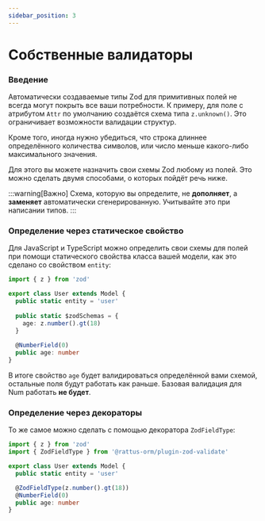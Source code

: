 ```yaml
---
sidebar_position: 3
---
```


# Собственные валидаторы

### Введение
Автоматически создаваемые типы Zod для примитивных полей не всегда могут покрыть все
ваши потребности. К примеру, для поле с атрибутом `Attr` по умолчанию создаётся схема типа 
`z.unknown()`. Это ограничивает возможности валидации структур. 

Кроме того, иногда нужно убедиться, что строка длиннее определённого количества символов, или
число меньше какого-либо максимального значения. 

Для этого вы можете назначить свои схемы Zod любому из полей. Это можно сделать двумя способами,
о которых пойдёт речь ниже. 

:::warning[Важно]
Схема, которую вы определите, не **дополняет**, а **заменяет** автоматически сгенерированную.
Учитывайте это при написании типов. 
:::

### Определение через статическое свойство
Для JavaScript и TypeScript можно определить свои схемы для полей при помощи статического
свойства класса вашей модели, как это сделано со свойством `entity`:

```typescript
import { z } from 'zod'

export class User extends Model {
  public static entity = 'user'
  
  public static $zodSchemas = {
    age: z.number().gt(18)
  }
  
  @NumberField(0)
  public age: number
}
```

В итоге свойство `age` будет валидироваться определённой вами схемой, остальные поля будут
работать как раньше. Базовая валидация для Num работать **не будет**.

### Определение через декораторы
То же самое можно сделать с помощью декоратора `ZodFieldType`:

```typescript
import { z } from 'zod'
import { ZodFieldType } from '@rattus-orm/plugin-zod-validate'

export class User extends Model {
  public static entity = 'user'

  @ZodFieldType(z.number().gt(18))
  @NumberField(0)
  public age: number
}
```
